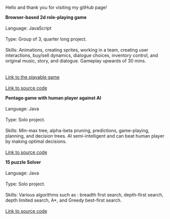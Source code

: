 Hello and thank you for visiting my gitHub page!

**Browser-based 2d role-playing game**
<br><br>
Language: JavaScript 
<br><br>
Type: Group of 3, quarter long project. 
<br><br>
Skills: Animations, creating sprites, working in a team, creating user interactions, buy/sell dynamics, dialogue choices, 
inventory control, and original music, story, and dialogue. Gameplay upwards of 30 mins.  
<br><br>
 <a href="https://audreyeg.github.io/CompWorlds/">Link to the playable game</a> 
 <br><br>
 <a href="https://github.com/audreyeg/CompWorlds">Link to source code</a> 
 

**Pentago game with human player against AI**
<br><br>
Language: Java
<br><br>
Type: Solo project.
<br><br>
Skills: Min-max tree, alpha-beta pruning, predictions, game-playing, planning, and decision trees.
AI semi-intelligent and can beat human player by making optimal decisions. 
 <br><br>
 <a href="https://github.com/audreyeg/EllaGainey/tree/master/PentagoGame">Link to source code</a> 
 
 **15 puzzle Solver**
 <br><br>
Language: Java
<br><br>
Type: Solo project. 
 <br><br>
Skills: Various algorithms such as : breadth first search, depth-first search, depth limited search, A*, and Greedy best-first search. 
 <br><br>
 <a href="https://github.com/audreyeg/EllaGainey/tree/master/15Puzzle">Link to source code</a> 
